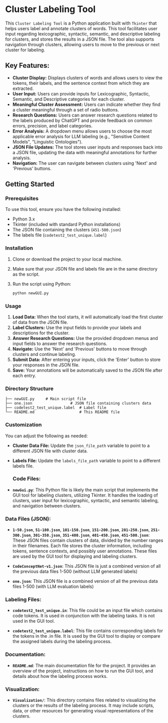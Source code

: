 
# Cluster Labeling Tool

This `Cluster Labeling Tool` is a Python application built with `Tkinter` that helps users label and annotate clusters of words. This tool facilitates user input regarding lexicographic, syntactic, semantic, and descriptive labeling for clusters, and stores the results in a JSON file. The tool also supports navigation through clusters, allowing users to move to the previous or next cluster for labeling.

## Key Features:

- **Cluster Display:** Displays clusters of words and allows users to view the tokens, their labels, and the sentence context from which they are extracted.
- **User Input:** Users can provide inputs for Lexicographic, Syntactic, Semantic, and Descriptive categories for each cluster.
- **Meaningful Cluster Assessment:** Users can indicate whether they find a cluster meaningful through a set of radio buttons.
- **Research Questions:** Users can answer research questions related to the labels produced by ChatGPT and provide feedback on common errors, precision, and label categories.
- **Error Analysis:** A dropdown menu allows users to choose the most applicable error analysis for LLM labeling (e.g., "Sensitive Content Models", "Linguistic Ontologies").
- **JSON File Updates:** The tool stores user inputs and responses back into a JSON file, updating the data with meaningful annotations for further analysis.
- **Navigation:** The user can navigate between clusters using 'Next' and 'Previous' buttons.

## Getting Started

### Prerequisites

To use this tool, ensure you have the following installed:

- Python 3.x
- Tkinter (included with standard Python installations)
- The JSON file containing the clusters (`451-500.json`)
- The labels file (`codetest2_test_unique.label`)

### Installation

1. Clone or download the project to your local machine.
2. Make sure that your JSON file and labels file are in the same directory as the script.
3. Run the script using Python:

   ```bash
   python newGUI.py
   ```

### Usage

1. **Load Data:** When the tool starts, it will automatically load the first cluster of data from the JSON file.
2. **Label Clusters:** Use the input fields to provide your labels and descriptions for the cluster.
3. **Answer Research Questions:** Use the provided dropdown menus and input fields to answer the research questions.
4. **Navigate:** Use the 'Next' and 'Previous' buttons to move through clusters and continue labeling.
5. **Submit Data:** After entering your inputs, click the 'Enter' button to store your responses in the JSON file.
6. **Save:** Your annotations will be automatically saved to the JSON file after each entry.

### Directory Structure

```
├── newGUI.py     # Main script file
├── one.json                 # JSON file containing clusters data
├── codetest2_test_unique.label  # Label file
└── README.md                    # This README file
```

### Customization

You can adjust the following as needed:

- **Cluster Data File:** Update the `json_file_path` variable to point to a different JSON file with cluster data.
- **Labels File:** Update the `labels_file_path` variable to point to a different labels file.

  ### Code Files:

- **`newGui.py`**: This Python file is likely the main script that implements the GUI tool for labeling clusters, utilizing Tkinter. It handles the loading of clusters, user input for lexicographic, syntactic, and semantic labeling, and navigation between clusters.

### Data Files (JSON):

- **`1-50.json`**, **`51-100.json`**, **`101-150.json`**, **`151-200.json`**, **`201-250.json`**, **`251-300.json`**, **`301-350.json`**, **`351-400.json`**, **`401-450.json`**, **`451-500.json`**: These JSON files contain clusters of data, divided by the number ranges in their filenames. Each file stores the cluster information, including tokens, sentence contexts, and possibly user annotations. These files are used by the GUI tool for displaying and labeling clusters.

- **`CodeConceptNet-v1.json`**: This JSON file is just a combined version of all the previous data files 1-500 (without LLM generated labels) 

- **`one.json`**: This JSON file is a combined version of all the previous data files 1-500 (with LLM evaluation labels) 

### Labeling Files:

- **`codetest2_test_unique.in`**: This file could be an input file which contains code tokens. It is used in conjunction with the labeling tasks. It is not used in the GUI tool. 

- **`codetest2_test_unique.label`**: This file contains corresponding labels for the tokens in the .in file. It is used by the GUI tool to display or compare the assigned labels during the labeling process.

### Documentation:

- **`README.md`**: The main documentation file for the project. It provides an overview of the project, instructions on how to run the GUI tool, and details about how the labeling process works.

### Visualization:

- **`Visualization/`**: This directory contains files related to visualizing the clusters or the results of the labeling process. It may include scripts, data, or other resources for generating visual representations of the clusters.


